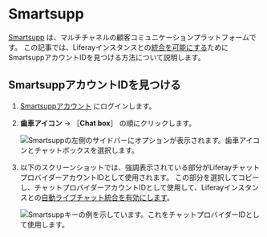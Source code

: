 # Smartsupp

[Smartsupp](https://www.smartsupp.com/) は、マルチチャネルの顧客コミュニケーションプラットフォームです。 この記事では、Liferayインスタンスとの[統合を可能にする](../enabling-automated-live-chat-systems.md)ためにSmartsuppアカウントIDを見つける方法について説明します。

## SmartsuppアカウントIDを見つける

1. [Smartsuppアカウント](https://app.smartsupp.com/app/sign/in) にログインします。

1. **歯車アイコン** &rarr; ［**Chat box**］ の順にクリックします。

    ![Smartsuppの左側のサイドバーにオプションが表示されます。歯車アイコンとチャットボックスを選択します。](./smartsupp/images/01.png)

1. 以下のスクリーンショットでは、強調表示されている部分がLiferayチャットプロバイダーアカウントIDとして使用されます。  この部分を選択してコピーし、チャットプロバイダーアカウントIDとして使用して、Liferayインスタンスとの[自動ライブチャット統合を有効にします](../enabling-automated-live-chat-systems.md)。

    ![Smartsuppキーの例を示しています。これをチャットプロバイダーIDとして使用します。](./smartsupp/images/02.png)